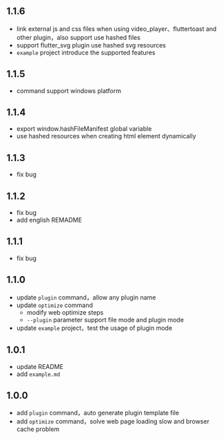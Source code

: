 ## 1.1.6

- link external js and css files when using video_player、fluttertoast and other plugin，also support
  use hashed files
- support flutter_svg plugin use hashed svg resources
- `example` project introduce the supported features

## 1.1.5

- command support windows platform

## 1.1.4

- export window.hashFileManifest global variable
- use hashed resources when creating html element dynamically

## 1.1.3

- fix bug

## 1.1.2

- fix bug
- add english REMADME

## 1.1.1

- fix bug

## 1.1.0

- update `plugin` command，allow any plugin name
- update `optimize` command
    - modify web optimize steps
    - `--plugin` parameter support file mode and plugin mode
- update `example` project，test the usage of plugin mode

## 1.0.1

- update README
- add `example.md`

## 1.0.0

- add `plugin` command，auto generate plugin template file
- add `optimize` command，solve web page loading slow and browser cache problem